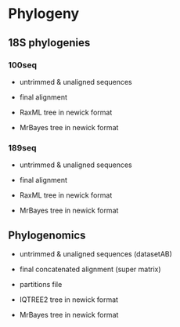 # Phylogeny

## 18S phylogenies

### 100seq

* untrimmed & unaligned sequences

* final alignment

* RaxML tree in newick format

* MrBayes tree in newick format

### 189seq

* untrimmed & unaligned sequences

* final alignment

* RaxML tree in newick format

* MrBayes tree in newick format


## Phylogenomics

* untrimmed & unaligned sequences (datasetAB)

* final concatenated alignment (super matrix)

* partitions file

* IQTREE2 tree in newick format

* MrBayes tree in newick format
